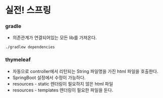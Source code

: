 # 실전! 스프링

### gradle
-   의존관계가 연결되어있는 모든 lib를 가져온다.

``./gradlew dependencies``


### thymeleaf

-   자동으로 controller에서  리턴되는 String 파일명을 가진 html 파일을 호출한다.
- SpringBoot 설정에서 수정이 가능하다.
- resources - static 렌더링이 필요하지 않은 html 파일
- resources - templates 렌더링이 필요한 파일을 둔다.
